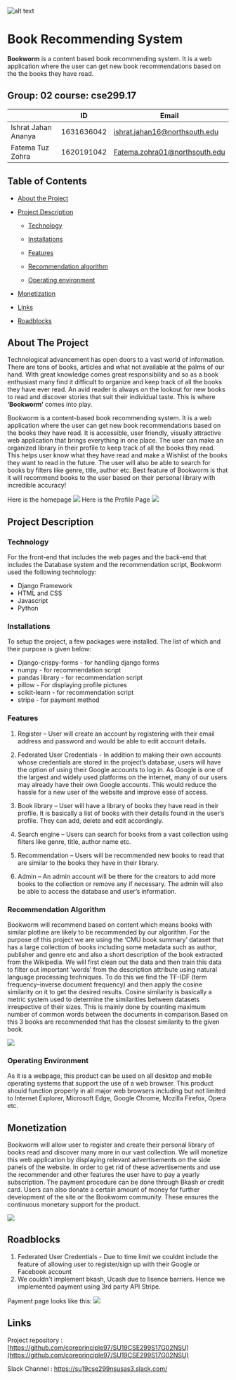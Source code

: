![alt text](https://assetsds.cdnedge.bluemix.net/sites/default/files/beta2/uploads/2013/03/NSU1.jpg)
# Book Recommending System

 **Bookworm** is a content based book recommending system. It is a web application where the user can get new book recommendations based on the the books they have read. 


## Group: 02       course: cse299.17


|                |ID                          |Email                         |
|----------------|-------------------------------|-----------------------------|
|Ishrat Jahan Ananya|1631636042             |ishrat.jahan16@northsouth.edu        |
|Fatema Tuz Zohra          |1620191042            |Fatema.zohra01@northsouth.edu           |


<!-- TABLE OF CONTENTS -->
## Table of Contents

* [About the Project](#about-the-project)
* [Project Description](#project-description)
  * [Technology](#technology)
  * [Installations](#installations)
  * [Features](#features)
  *  [Recommendation algorithm](#recommendation-algorithm)
 
  * [Operating environment](#operating-environment)

* [Monetization](#monetization)
* [Links](#links)
* [Roadblocks](#roadblocks)


## About The Project

Technological advancement has open doors to a vast world of information. There are tons of books, articles and what not available at the palms of our hand. With great knowledge comes great responsibility and so as a book enthusiast many find it difficult to organize and keep track of all the books they have ever read. An avid reader is always on the lookout for new books to read and discover stories that suit their individual taste. This is where **‘Bookworm’** comes into play.

 Bookworm is a content-based book recommending system. It is a web application where the user can get new book recommendations based on the books they have read. It is accessible, user friendly, visually attractive web application that brings everything in one place. The user can make an organized library in their profile to keep track of all the books they read. This helps user know what they have read and make a Wishlist of the books they want to read in the future. The user will also be able to search for books by filters like genre, title, author etc. Best feature of Bookworm is that it will recommend books to the user based on their personal library with incredible accuracy!
 
 Here is the homepage
 ![](Documentation/screenshots/Screenshot1.png)
 Here is the Profile Page
 ![](Documentation/screenshots/profiless.png)

 


## Project Description
### Technology
 For the front-end that includes the web pages  and the back-end that includes the Database system and the recommendation script, Bookworm used the following technology:
* Django Framework
* HTML and CSS
* Javascript
* Python

### Installations
To setup the project, a few packages were installed. The list of which and their purpose is given below:
* Django-crispy-forms  -   for handling django forms
* numpy -  for recommendation script
* pandas library - for recommendation script
* pillow - For displaying profile pictures   
* scikit-learn - for recommendation script
* stripe - for payment method

### Features

1. Register – User will create an account by registering with their email address and password and would be able to edit account details.

2. Federated User Credentials - In addition to making their own accounts whose credentials are stored in the project’s database, users will have the option of using their Google accounts to log in. As Google is one of the largest and widely used platforms on the internet, many of our users may already have their own Google accounts. This would reduce the hassle for a new user of the website and improve ease of access.

3. Book library – User will have a library of books they have read in their profile. It is basically a list of books with their details found in the user’s profile. They can add, delete and edit accordingly.

4. Search engine – Users can search for books from a vast collection using filters like genre, title, author name etc.

5. Recommendation – Users will be recommended new books to read that are similar to the books they have in their library.

6. Admin – An admin account will be there for the creators to add more books to the collection or remove any if necessary. The admin will also be able to access the database and user’s information.

### Recommendation Algorithm

Bookworm will recommend based on content which means books with similar plotline are likely to be recommended by our algorithm. For the purpose of this project we are using the ‘CMU book summary’ dataset that has a large collection of books including some metadata such as author, publisher and genre etc and also a short description of the book extracted from the Wikipedia. We will first clean out the data and then train this data to filter out important ‘words’ from the description attribute using natural language processing techniques. To do this we find the TF-IDF (term frequency–inverse document frequency) and then apply the cosine similarity on it to get the desired results. Cosine similarity is basically a metric system used to determine the similarities between datasets irrespective of their sizes. This is mainly done by counting maximum number of common words between the documents in comparison.Based on this 3 books are recommended that has the closest similarity to the given book.

![](Documentation/screenshots/Screenshot3.png)

### Operating Environment

As it is a webpage, this product can be used on all desktop and mobile operating systems that support the use of a web browser. This product should function properly in all major web browsers including but not limited to Internet Explorer, Microsoft Edge, Google Chrome, Mozilla Firefox, Opera etc.

## Monetization

Bookworm will allow user to register and create their personal library of books read and discover many more in our vast collection. We will monetize this web application by displaying relevant advertisements on the side panels of the website. In order to get rid of these advertisements and use the recommender and other features the user have to pay a yearly subscription. The payment procedure can be done through Bkash or credit card. Users can also donate a certain amount of money for further development of the site or the Bookworm community. These ensures the continuous monetary support for the product.

![](Documentation/screenshots/Screenshot2.png)

## Roadblocks
1. Federated User Credentials -  Due to time limit we couldnt include the feature of allowing user to register/sign up with their Google or Facebook account
2. We couldn't implement bkash, Ucash due to lisence barriers. Hence we implemented payment using 3rd party API Stripe.

Payment page looks like this:
 ![](Documentation/screenshots/paymentss.png)


## Links
Project repository : [https://github.com/coreprinciple97/SU19CSE299S17G02NSU](https://github.com/coreprinciple97/SU19CSE299S17G02NSU)

Slack Channel : https://su19cse299nsusas3.slack.com/






